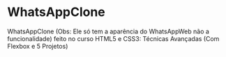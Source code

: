 # WhatsAppClone
WhatsAppClone (Obs: Ele só tem a aparência do WhatsAppWeb não a funcionalidade) feito no curso HTML5 e CSS3: Técnicas Avançadas (Com Flexbox e 5 Projetos)
